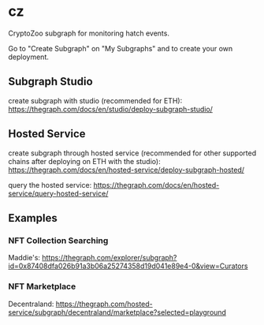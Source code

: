 # cz
CryptoZoo subgraph for monitoring hatch events.

Go to "Create Subgraph" on "My Subgraphs" and to create your own deployment.

## Subgraph Studio
create subgraph with studio (recommended for ETH): https://thegraph.com/docs/en/studio/deploy-subgraph-studio/

## Hosted Service
create subgraph through hosted service (recommended for other supported chains after deploying on ETH with the studio): https://thegraph.com/docs/en/hosted-service/deploy-subgraph-hosted/

query the hosted service: https://thegraph.com/docs/en/hosted-service/query-hosted-service/

## Examples
### NFT Collection Searching
Maddie's: https://thegraph.com/explorer/subgraph?id=0x87408dfa026b91a3b06a25274358d19d041e89e4-0&view=Curators 

### NFT Marketplace
Decentraland: https://thegraph.com/hosted-service/subgraph/decentraland/marketplace?selected=playground